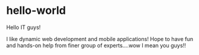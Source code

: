 # hello-world

Hello IT guys!

I like dynamic web development and mobile applications! 
Hope to have fun and hands-on help from finer group of experts....wow I mean you guys!!
